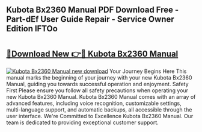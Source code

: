## Kubota Bx2360 Manual PDF Download Free - Part-dEf User Guide Repair - Service Owner Edition lFTOo

# <h2><a href="http://bc89726.oget.top/?id=Kubota+Bx2360+Manual">🔗Download New 👉🔴 Kubota Bx2360 Manual</a></h2>

[![Kubota Bx2360 Manual new download](https://i.imgur.com/5g1atiW.png)](http://bc89726.oget.top/?id=Kubota+Bx2360+Manual)
Your Journey Begins Here This manual marks the beginning of your journey with your new Kubota Bx2360 Manual, guiding you towards successful operation and enjoyment. Safety First Please ensure you follow all safety precautions when operating your new Kubota Bx2360 Manual. Kubota Bx2360 Manual comes with an array of advanced features, including voice recognition, customizable settings, multi-language support, and automatic backups, all accessible through the user interface. We're Committed to Excellence Kubota Bx2360 Manual. Our team is dedicated to providing exceptional customer support.
